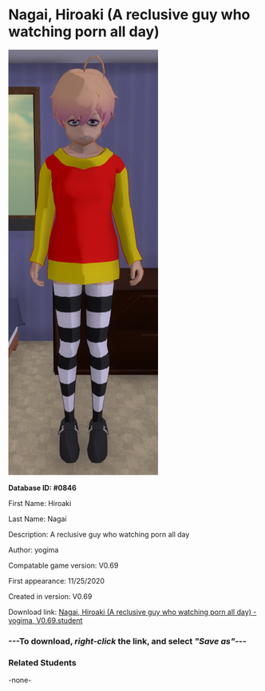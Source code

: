 # Nagai, Hiroaki (A reclusive guy who watching porn all day)

<img src="../../Files/Images/Nagai, Hiroaki (A reclusive guy who watching porn all day).png" title="Nagai, Hiroaki (A reclusive guy who watching porn all day) - yogima, V0.69">

**Database ID: #0846**

First Name: Hiroaki

Last Name: Nagai

Description: A reclusive guy who watching porn all day

Author: yogima

Compatable game version: V0.69

First appearance: 11/25/2020

Created in version: V0.69

Download link: <a href="https://raw.githubusercontent.com/Arbiter1223/Daigaku-Gurashi-Custom-Students/master/Files/Student%20Files/Nagai%2C%20Hiroaki%20(A%20reclusive%20guy%20who%20watching%20porn%20all%20day)%20-%20yogima%2C%20V0.69.student">Nagai, Hiroaki (A reclusive guy who watching porn all day) - yogima, V0.69.student</a>

### ---**To download, _right-click_ the link, and select _"Save as"_**---

### Related Students

-none-
